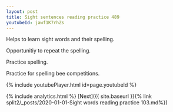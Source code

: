 ```yaml
---
layout: post
title: Sight sentences reading practice 489
youtubeId: jawf1K7rhZs
---
```

 
 
Helps to learn sight words and their spelling.

Opportunitiy to repeat the spelling. 

Practice spelling. 
 
Practice for spelling bee competitions. 
 
{% include youtubePlayer.html id=page.youtubeId %}
 
 
{% include analytics.html %} 
[Next]({{ site.baseurl }}{% link  split2/_posts/2020-01-01-Sight words reading practice 103.md%})
 

